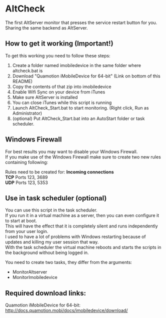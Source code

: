 # AltCheck
The first AltServer monitor that presses the service restart button for you. Sharing the same backend as AltServer.
## How to get it working (Important!)
To get this working you need to follow these steps:
1. Create a folder named imobiledevice in the same folder where altcheck.bat is
2. Download "Quamotion iMobileDevice for 64-bit" (Link on bottom of this README)
3. Copy the contents of that zip into imobiledevice
4. Enable Wifi Sync on your device from iTunes
5. Make sure AltServer is installed
6. You can close iTunes while this script is running
7. Launch AltCheck_Start.bat to start monitoring. (Right click, Run as Administrator)
8. (optional) Put AltCheck_Start.bat into an AutoStart folder or task scheduler.

## Windows Firewall
For best results you may want to disable your Windows Firewall.\
If you make use of the Windows Firewall make sure to create two new rules containing following:

Rules need to be created for: **Incoming connections**\
**TCP** Ports 123, 3689\
**UDP** Ports 123, 5353

## Use in task scheduler (optional)
You can use this script in the task scheduler.\
If you run it in a virtual machine as a server, then you can even configure it to start at boot.\
This will have the effect that it is completely silent and runs independently from your user login.\
I used to have a lot of problems with Windows restarting because of updates and killing my user session that way.\
With the task scheduler the virtual machine reboots and starts the scripts in the background without being logged in.

You need to create two tasks, they differ from the arguments:
- MonitorAltserver
- MonitorImobiledevice

## Required download links:
Quamotion iMobileDevice for 64-bit: http://docs.quamotion.mobi/docs/imobiledevice/download/
